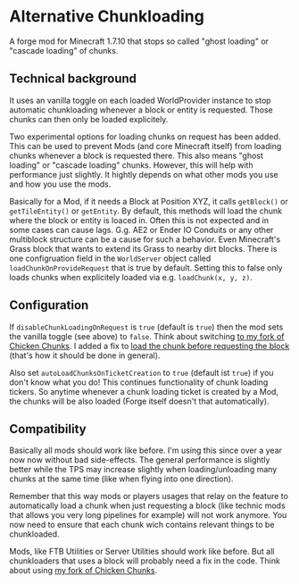 # Alternative Chunkloading

A forge mod for Minecraft 1.7.10 that stops so called "ghost loading" or "cascade loading" of chunks.

## Technical background

It uses an vanilla toggle on each loaded WorldProvider instance to stop automatic chunkloading whenever a block or entity is requested. Those chunks can then only be loaded explicitely.

Two experimental options for loading chunks on request has been added.
This can be used to prevent Mods (and core Minecraft itself) from loading chunks whenever a block is requested there. This also means "ghost loading" or "cascade loading" chunks.
However, this will help with performance just slightly. It hightly depends on what other mods you use and how you use the mods.

Basically for a Mod, if it needs a Block at Position XYZ, it calls `getBlock()` or `getTileEntity()` or `getEntity`. By default, this methods will load the chunk where the block or entity is loaced in. Often this is not expected and in some cases can cause lags. G.g. AE2 or Ender IO Conduits or any other multiblock structure can be a cause for such a behavior. Even Minecraft's Grass block that wants to extend its Grass to nearby dirt blocks.
There is one configruation field in the `WorldServer` object called `loadChunkOnProvideRequest` that is true by default. Setting this to false only loads chunks when explicitely loaded via e.g. `loadChunk(x, y, z)`.

## Configuration

If `disableChunkLoadingOnRequest` is `true` (default is `true`) then the mod sets the vanilla toggle (see above) to `false`.
Think about switching [to my fork of Chicken Chunks](https://github.com/Pilzinsel64/ChickenChunks/). I added a fix to [load the chunk before requesting the block](https://github.com/LITW-Refined-New-Stories/ChickenChunks/commit/f0b54095567591b799a90fc2bade1ba5ad5e3c96) (that's how it should be done in general).

Also set `autoLoadChunksOnTicketCreation` to `true` (default ist `true`) if you don't know what you do!
This continues functionality of chunk loading tickers. So anytime whenever a chunk loading ticket is created by a Mod, the chunks will be also loaded (Forge itself doesn't that automatically).

## Compatibility

Basically all mods should work like before. I'm using this since over a year now now without bad side-effects. The general performance is slightly better while the TPS may increase slightly when loading/unloading many chunks at the same time (like when flying into one direction).

Remember that this way mods or players usages that relay on the feature to automatically load a chunk when just requesting a block (like technic mods that allows you very long pipelines for example) will not work anymore. You now need to ensure that each chunk wich contains relevant things to be chunkloaded.

Mods, like FTB Utilities or Server Utilities should work like before. But all chunkloaders that uses a block will probably need a fix in the code. Think about using [my fork of Chicken Chunks](https://github.com/Pilzinsel64/ChickenChunks/).
